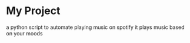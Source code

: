# My Project
 a python script to automate playing music on spotify
 it plays music based on your moods